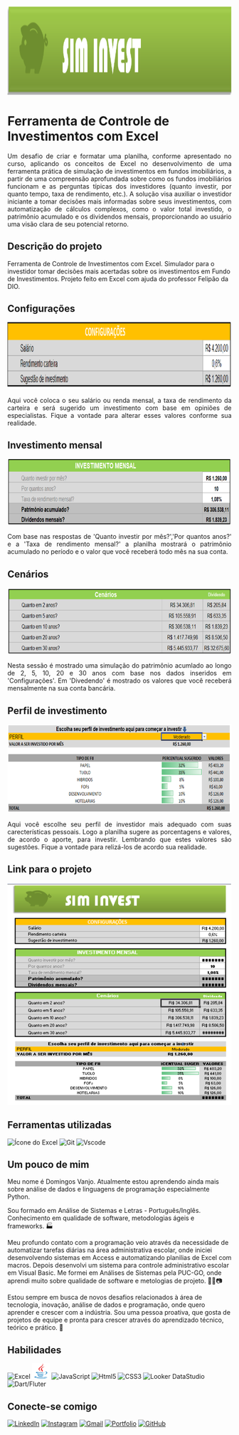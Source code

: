 <img width='100%' height="200px" src="images\tela_inicial.png" alt='imagem inicial do simulador de investimentos' title="Simulador de investimentos">

# Ferramenta de Controle de Investimentos com Excel
<p align="justify">Um desafio de criar e formatar uma planilha, conforme apresentado no curso, aplicando os conceitos de Excel no desenvolvimento de uma ferramenta prática de simulação de investimentos em fundos imobiliários, a partir de uma compreensão aprofundada sobre como os fundos imobiliários funcionam e as perguntas típicas dos investidores (quanto investir, por quanto tempo, taxa de rendimento, etc.). A solução visa auxiliar o investidor iniciante a tomar decisões mais informadas sobre seus investimentos, com automatização de cálculos complexos, como o valor total investido, o patrimônio acumulado e os dividendos mensais, proporcionando ao usuário uma visão clara de seu potencial retorno.</p>

## Descrição do projeto
Ferramenta de Controle de Investimentos com Excel. Simulador para o investidor tomar decisões mais acertadas sobre os investimentos em Fundo de Investimentos. Projeto feito em Excel com ajuda do professor Felipão da DIO.

## Configurações
<img width='100%' height='150px' src='images\tela_config.png' alt='imagem de configurações' title='Configurações'>
<p align='justify'>Aqui você coloca o seu salário ou renda mensal, a taxa de rendimento da carteira e será sugerido um investimento com base em opiniões de especialistas. Fique a vontade para alterar esses valores conforme sua realidade.</p>

## Investimento mensal
<img width='100%' height='150px' src='images\Tela_invest.png' alt='imagem investimento mensal' title='Investimento mensal'>
<p align='justify'>Com base nas respostas de 'Quanto investir por mês?','Por quantos anos?' e a 'Taxa de rendimento mensal?' a planilha mostrará o patrimônio acumulado no período e o valor que você receberá todo mês na sua conta.</p>

## Cenários
<img width='100%' height='150px' src='images\Tela_cenarios.png' alt='imagem cenários' title='Cenários'>
<p align='justify'>Nesta sessão é mostrado uma simulação do patrimônio acumlado ao longo de 2, 5, 10, 20 e 30 anos com base nos dados inseridos em 'Configurações'. Em 'Divedendo' é mostrado os valores que você receberá mensalmente na sua conta bancária.</p>

## Perfil de investimento
<img width='100%' height='200px' src='images\tela_perfil.png' alt='imagem perfil de investimento' title='Perfil de investimento'>
<p align='justify'>Aqui você escolhe seu perfil de investidor mais adequado com suas carecterísticas pessoais. Logo a planilha sugere as porcentagens e valores, de acordo o aporte, para investir. Lembrando que estes valores são sugestões. Fique a vontade para relizá-los de acordo sua realidade.

## Link para o projeto
<a href="https://github.com/domingosvanjo/simulador_investimento/blob/master/DIO%20Invest.xlsx"><img width='100%' height='500px' src='images\tela_completa.png' alt='imagem da planilha completa' title='Clique aqui para acessar a planilha'> </a>

## Ferramentas utilizadas
<img src="https://www.kaptiva.ca/wp-content/uploads/2019/06/formation-excel.png" alt="Ícone do Excel" title="Excel" height="30" width="35"/> ![Git](https://img.shields.io/badge/GIT-100000?style=for-the-badge&logo=git&logoColor=yellow) 	![Vscode](https://img.shields.io/badge/Vscode-007ACC?style=for-the-badge&logo=visual-studio-code&logoColor=white)

## Um pouco de mim
Meu nome é Domingos Vanjo. Atualmente estou aprendendo ainda mais sobre análise de dados e linguagens de programação especialmente Python.

Sou formado em Análise de Sistemas e Letras - Português/Inglês. Conhecimento em qualidade de software, metodologias ágeis e frameworks. 🏭

Meu profundo contato com a programação veio através da necessidade de automatizar tarefas diárias na área administrativa escolar, onde iniciei desenvolvendo sistemas em Access e automatizando planilias de Excel com macros. Depois desenvolvi um sistema para controle administrativo escolar em Visual Basic. Me formei em Análises de Sistemas pela PUC-GO, onde aprendi muito sobre qualidade de software e metologias de projeto. 🔬🔎📷

Estou sempre em busca de novos desafios relacionados à área de tecnologia, inovação, análise de dados e programação, onde quero aprender e crescer com a indústria. Sou uma pessoa proativa, que gosta de projetos de equipe e pronta para crescer através do aprendizado técnico, teórico e prático. 🎯


## Habilidades

 <img src="https://www.kaptiva.ca/wp-content/uploads/2019/06/formation-excel.png" alt="Excel" title="Excel" height="30" width="35"/>  <img src="https://raw.githubusercontent.com/devicons/devicon/master/icons/java/java-original.svg" alt="Java" title="Java" height="35" width="40"/> <img src="https://cdn.icon-icons.com/icons2/2108/PNG/512/javascript_icon_130900.png" height="30" width="30" alt="JavaScript" title="JavaScript"> <img src="https://cdn.icon-icons.com/icons2/2415/PNG/96/html_plain_wordmark_logo_icon_146476.png" height="30" width="30" alt="Html5" title="Html5" > <img src="https://cdn.icon-icons.com/icons2/2415/PNG/96/css_original_wordmark_logo_icon_146576.png" height="30" width="30" alt="CSS3" title="CSS3"> <img src="https://www.gstatic.com/analytics-lego/svg/ic_looker_studio.svg" height="30" width="30" alt="Looker DataStudio" title="Looker DataStudio"> <img src="https://cdn.icon-icons.com/icons2/2530/PNG/96/dart_button_icon_151933.png" height="30" width="80" alt="Dart/Fluter" title="Dart/Fluter">
 
## Conecte-se comigo

[![LinkedIn](https://img.shields.io/badge/LinkedIn-0077B5?style=for-the-badge&logo=linkedin&logoColor=white)](https://www.linkedin.com/in/domingosvanjo/)  [![Instagram](https://img.shields.io/badge/-Instagram-FFF?style=for-the-badge&logo=instagram)](https://www.instagram.com/vanjodom/) [![Gmail](https://img.shields.io/badge/Gmail-333333?style=for-the-badge&logo=gmail&logoColor=red)](mailto:domingosvanjo@gmail.com) [![Portfolio](https://img.shields.io/badge/Portfolio-FF5722?style=for-the-badge&logo=todoist&logoColor=white)](https://domingosvanjo.github.io/portifolio/) [![GitHub](https://img.shields.io/badge/GitHub-100000?style=for-the-badge&logo=github&logoColor=white)](https://github.com/domingosvanjo)


